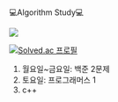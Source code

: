 💻Algorithm Study💻

<img src="https://img.shields.io/badge/C++-00599C?style=flat-square&logo=C%2B%2B&logoColor=white"/></a>


[![Solved.ac
프로필](http://mazassumnida.wtf/api/v2/generate_badge?boj=mira-miracle)](https://solved.ac/mira-miracle)

1) 월요일~금요일: 백준 2문제
2) 토요일: 프로그래머스 1
3) c++
